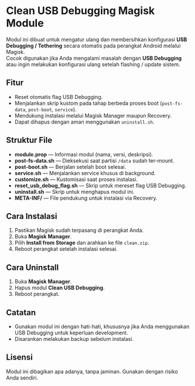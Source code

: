 # Clean USB Debugging Magisk Module

Modul ini dibuat untuk mengatur ulang dan membersihkan konfigurasi **USB Debugging / Tethering** secara otomatis pada perangkat Android melalui Magisk.  
Cocok digunakan jika Anda mengalami masalah dengan **USB Debugging** atau ingin melakukan konfigurasi ulang setelah flashing / update sistem.

## Fitur
- Reset otomatis flag USB Debugging.
- Menjalankan skrip kustom pada tahap berbeda proses boot (`post-fs-data`, `post-boot`, `service`).
- Mendukung instalasi melalui Magisk Manager maupun Recovery.
- Dapat dihapus dengan aman menggunakan `uninstall.sh`.

## Struktur File
- **module.prop** — Informasi modul (nama, versi, deskripsi).
- **post-fs-data.sh** — Dieksekusi saat partisi `/data` sudah ter-mount.
- **post-boot.sh** — Berjalan setelah boot selesai.
- **service.sh** — Menjalankan service khusus di background.
- **customize.sh** — Kustomisasi saat proses instalasi.
- **reset_usb_debug_flag.sh** — Skrip untuk mereset flag USB Debugging.
- **uninstall.sh** — Skrip untuk menghapus modul ini.
- **META-INF/** — File pendukung untuk instalasi via Recovery.

## Cara Instalasi
1. Pastikan Magisk sudah terpasang di perangkat Anda.
2. Buka **Magisk Manager**.
3. Pilih **Install from Storage** dan arahkan ke file `clean.zip`.
4. Reboot perangkat setelah instalasi selesai.

## Cara Uninstall
1. Buka **Magisk Manager**.
2. Hapus modul **Clean USB Debugging**.
3. Reboot perangkat.

## Catatan
- Gunakan modul ini dengan hati-hati, khususnya jika Anda menggunakan USB Debugging untuk keperluan development.
- Disarankan melakukan backup sebelum instalasi.

## Lisensi
Modul ini dibagikan apa adanya, tanpa jaminan. Gunakan dengan risiko Anda sendiri.

